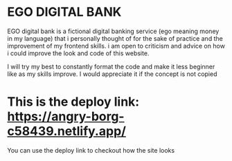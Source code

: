 # EGO DIGITAL BANK

EGO digital bank is a fictional digital banking service (ego meaning money in my language) that i personally thought of for the sake of practice and the improvement of my frontend skills. i am open to criticism and advice on how i could improve the look and code of this website.

I will try my best to constantly format the code and make it less beginner like as my skills improve.
I would appreciate it if the concept is not copied

# This is the deploy link: https://angry-borg-c58439.netlify.app/
You can use the deploy link to checkout how the site looks